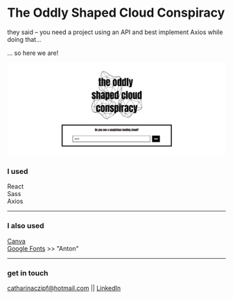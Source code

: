 # The Oddly Shaped Cloud Conspiracy

they said – you need a project using an API and best implement Axios while doing that...

... so here we are!

![the oddly shaped cloud conspiracy logo and location input](/public/images/readmeImages/cloudConspiracyStart.png)

### I used

React  
Sass  
Axios

---

### I also used

[Canva](https://www.canva.com/)  
[Google Fonts](https://fonts.google.com/) >> "Anton"

---

### get in touch

<catharinaczipf@hotmail.com> || [LinkedIn](https://www.linkedin.com/in/cathacz/)
